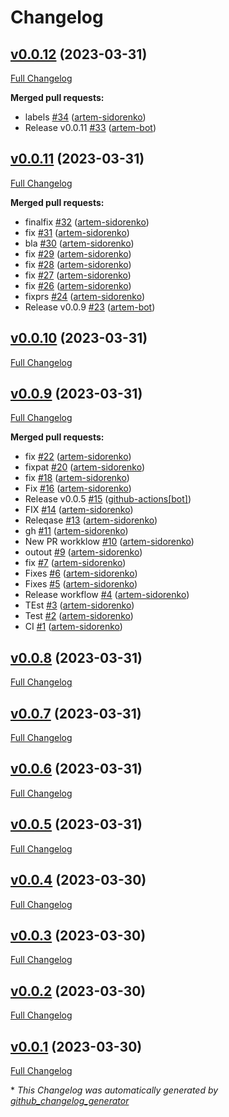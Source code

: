 # Changelog

## [v0.0.12](https://github.com/artem-experiments/gh-actions-release/tree/v0.0.12) (2023-03-31)

[Full Changelog](https://github.com/artem-experiments/gh-actions-release/compare/v0.0.11...v0.0.12)

**Merged pull requests:**

- labels [\#34](https://github.com/artem-experiments/gh-actions-release/pull/34) ([artem-sidorenko](https://github.com/artem-sidorenko))
- Release v0.0.11 [\#33](https://github.com/artem-experiments/gh-actions-release/pull/33) ([artem-bot](https://github.com/artem-bot))

## [v0.0.11](https://github.com/artem-experiments/gh-actions-release/tree/v0.0.11) (2023-03-31)

[Full Changelog](https://github.com/artem-experiments/gh-actions-release/compare/v0.0.10...v0.0.11)

**Merged pull requests:**

- finalfix [\#32](https://github.com/artem-experiments/gh-actions-release/pull/32) ([artem-sidorenko](https://github.com/artem-sidorenko))
- fix [\#31](https://github.com/artem-experiments/gh-actions-release/pull/31) ([artem-sidorenko](https://github.com/artem-sidorenko))
- bla [\#30](https://github.com/artem-experiments/gh-actions-release/pull/30) ([artem-sidorenko](https://github.com/artem-sidorenko))
- fix [\#29](https://github.com/artem-experiments/gh-actions-release/pull/29) ([artem-sidorenko](https://github.com/artem-sidorenko))
- fix [\#28](https://github.com/artem-experiments/gh-actions-release/pull/28) ([artem-sidorenko](https://github.com/artem-sidorenko))
- fix [\#27](https://github.com/artem-experiments/gh-actions-release/pull/27) ([artem-sidorenko](https://github.com/artem-sidorenko))
- fix [\#26](https://github.com/artem-experiments/gh-actions-release/pull/26) ([artem-sidorenko](https://github.com/artem-sidorenko))
- fixprs [\#24](https://github.com/artem-experiments/gh-actions-release/pull/24) ([artem-sidorenko](https://github.com/artem-sidorenko))
- Release v0.0.9 [\#23](https://github.com/artem-experiments/gh-actions-release/pull/23) ([artem-bot](https://github.com/artem-bot))

## [v0.0.10](https://github.com/artem-experiments/gh-actions-release/tree/v0.0.10) (2023-03-31)

[Full Changelog](https://github.com/artem-experiments/gh-actions-release/compare/v0.0.9...v0.0.10)

## [v0.0.9](https://github.com/artem-experiments/gh-actions-release/tree/v0.0.9) (2023-03-31)

[Full Changelog](https://github.com/artem-experiments/gh-actions-release/compare/v0.0.8...v0.0.9)

**Merged pull requests:**

- fix [\#22](https://github.com/artem-experiments/gh-actions-release/pull/22) ([artem-sidorenko](https://github.com/artem-sidorenko))
- fixpat [\#20](https://github.com/artem-experiments/gh-actions-release/pull/20) ([artem-sidorenko](https://github.com/artem-sidorenko))
- fix [\#18](https://github.com/artem-experiments/gh-actions-release/pull/18) ([artem-sidorenko](https://github.com/artem-sidorenko))
- Fix [\#16](https://github.com/artem-experiments/gh-actions-release/pull/16) ([artem-sidorenko](https://github.com/artem-sidorenko))
- Release v0.0.5 [\#15](https://github.com/artem-experiments/gh-actions-release/pull/15) ([github-actions[bot]](https://github.com/apps/github-actions))
- FIX [\#14](https://github.com/artem-experiments/gh-actions-release/pull/14) ([artem-sidorenko](https://github.com/artem-sidorenko))
- Releqase [\#13](https://github.com/artem-experiments/gh-actions-release/pull/13) ([artem-sidorenko](https://github.com/artem-sidorenko))
- gh [\#11](https://github.com/artem-experiments/gh-actions-release/pull/11) ([artem-sidorenko](https://github.com/artem-sidorenko))
- New PR workklow [\#10](https://github.com/artem-experiments/gh-actions-release/pull/10) ([artem-sidorenko](https://github.com/artem-sidorenko))
- outout [\#9](https://github.com/artem-experiments/gh-actions-release/pull/9) ([artem-sidorenko](https://github.com/artem-sidorenko))
- fix [\#7](https://github.com/artem-experiments/gh-actions-release/pull/7) ([artem-sidorenko](https://github.com/artem-sidorenko))
- Fixes [\#6](https://github.com/artem-experiments/gh-actions-release/pull/6) ([artem-sidorenko](https://github.com/artem-sidorenko))
- Fixes [\#5](https://github.com/artem-experiments/gh-actions-release/pull/5) ([artem-sidorenko](https://github.com/artem-sidorenko))
- Release workflow [\#4](https://github.com/artem-experiments/gh-actions-release/pull/4) ([artem-sidorenko](https://github.com/artem-sidorenko))
- TEst [\#3](https://github.com/artem-experiments/gh-actions-release/pull/3) ([artem-sidorenko](https://github.com/artem-sidorenko))
- Test [\#2](https://github.com/artem-experiments/gh-actions-release/pull/2) ([artem-sidorenko](https://github.com/artem-sidorenko))
- CI [\#1](https://github.com/artem-experiments/gh-actions-release/pull/1) ([artem-sidorenko](https://github.com/artem-sidorenko))

## [v0.0.8](https://github.com/artem-experiments/gh-actions-release/tree/v0.0.8) (2023-03-31)

[Full Changelog](https://github.com/artem-experiments/gh-actions-release/compare/v0.0.7...v0.0.8)

## [v0.0.7](https://github.com/artem-experiments/gh-actions-release/tree/v0.0.7) (2023-03-31)

[Full Changelog](https://github.com/artem-experiments/gh-actions-release/compare/v0.0.6...v0.0.7)

## [v0.0.6](https://github.com/artem-experiments/gh-actions-release/tree/v0.0.6) (2023-03-31)

[Full Changelog](https://github.com/artem-experiments/gh-actions-release/compare/v0.0.5...v0.0.6)

## [v0.0.5](https://github.com/artem-experiments/gh-actions-release/tree/v0.0.5) (2023-03-31)

[Full Changelog](https://github.com/artem-experiments/gh-actions-release/compare/v0.0.4...v0.0.5)

## [v0.0.4](https://github.com/artem-experiments/gh-actions-release/tree/v0.0.4) (2023-03-30)

[Full Changelog](https://github.com/artem-experiments/gh-actions-release/compare/v0.0.3...v0.0.4)

## [v0.0.3](https://github.com/artem-experiments/gh-actions-release/tree/v0.0.3) (2023-03-30)

[Full Changelog](https://github.com/artem-experiments/gh-actions-release/compare/v0.0.2...v0.0.3)

## [v0.0.2](https://github.com/artem-experiments/gh-actions-release/tree/v0.0.2) (2023-03-30)

[Full Changelog](https://github.com/artem-experiments/gh-actions-release/compare/v0.0.1...v0.0.2)

## [v0.0.1](https://github.com/artem-experiments/gh-actions-release/tree/v0.0.1) (2023-03-30)

[Full Changelog](https://github.com/artem-experiments/gh-actions-release/compare/54112f9f37f1791331ef0bca0e51a5f866f837fd...v0.0.1)



\* *This Changelog was automatically generated by [github_changelog_generator](https://github.com/github-changelog-generator/github-changelog-generator)*
